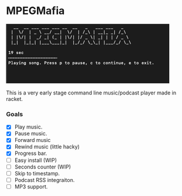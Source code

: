 # MPEGMafia
![Alt text](/mpegmafia.png "Optional Title")

This is a very early stage command line music/podcast player made in racket. 

### Goals
- [x] Play music.
- [x] Pause music.
- [x] Forward music
- [x] Rewind music (little hacky)
- [x] Progress bar.
- [ ] Easy install (WIP)
- [ ] Seconds counter (WIP)
- [ ] Skip to timestamp.
- [ ] Podcast RSS integraiton.
- [ ] MP3 support.
